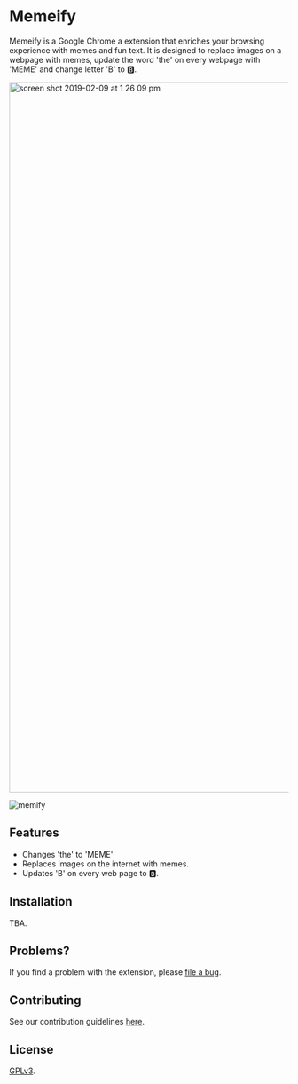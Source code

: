 # Memeify

Memeify is a Google Chrome a extension that enriches your browsing experience with memes and fun text. It is designed to replace images on a webpage with memes, update the word 'the' on every webpage with 'MEME' and change letter 'B' to 🅱️. 

<img width="1280" alt="screen shot 2019-02-09 at 1 26 09 pm" src="https://user-images.githubusercontent.com/25830350/52524889-00a0ac80-2c70-11e9-97ec-e3b30511a803.png">

![memify](https://user-images.githubusercontent.com/25830350/52539577-b857bc00-2d4d-11e9-990b-548cd4afd418.png)

## Features

- Changes 'the' to 'MEME'
- Replaces images on the internet with memes.
- Updates 'B' on every web page to 🅱️. 


## Installation

TBA.

## Problems?

If you find a problem with the extension, please [file a bug](https://github.com/nyu-ossd-s19/memeify-team-1/issues/new).

## Contributing

See our contribution guidelines [here](https://github.com/nyu-ossd-s19/memeify-team-1/blob/master/CONTRIBUTING.md).

## License

[GPLv3](https://github.com/nyu-ossd-s19/memeify-team-1/blob/master/LICENSE).
